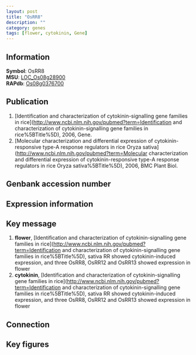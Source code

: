 ```yaml
---
layout: post
title: "OsRR8"
description: ""
category: genes
tags: [flower, cytokinin, Gene]
---
```


## Information
__Symbol__: OsRR8  
__MSU__: [LOC_Os08g28900](http://rice.plantbiology.msu.edu/cgi-bin/ORF_infopage.cgi?orf=LOC_Os08g28900)  
__RAPdb__: [Os08g0376700](http://rapdb.dna.affrc.go.jp/viewer/gbrowse_details/irgsp1?name=Os08g0376700)  

## Publication
1. [Identification and characterization of cytokinin-signalling gene families in rice](http://www.ncbi.nlm.nih.gov/pubmed?term=Identification and characterization of cytokinin-signalling gene families in rice%5BTitle%5D), 2006, Gene.
2. [Molecular characterization and differential expression of cytokinin-responsive type-A response regulators in rice Oryza sativa](http://www.ncbi.nlm.nih.gov/pubmed?term=Molecular characterization and differential expression of cytokinin-responsive type-A response regulators in rice Oryza sativa%5BTitle%5D), 2006, BMC Plant Biol.

## Genbank accession number

## Expression information

## Key message
1. __flower__, [Identification and characterization of cytokinin-signalling gene families in rice](http://www.ncbi.nlm.nih.gov/pubmed?term=Identification and characterization of cytokinin-signalling gene families in rice%5BTitle%5D),  sativa RR showed cytokinin-induced expression, and three OsRR8, OsRR12 and OsRR13 showed expression in flower
2. __cytokinin__, [Identification and characterization of cytokinin-signalling gene families in rice](http://www.ncbi.nlm.nih.gov/pubmed?term=Identification and characterization of cytokinin-signalling gene families in rice%5BTitle%5D),  sativa RR showed cytokinin-induced expression, and three OsRR8, OsRR12 and OsRR13 showed expression in flower

## Connection

## Key figures


